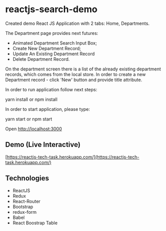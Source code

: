 # reactjs-search-demo

Created demo React JS Application with 2 tabs: Home, Departments.

The Department page provides next futures:

- Animated Department Search Input Box;
- Create New Department Record;
- Update An Existing Department Record
- Delete Department Record.

On the department screen there is a list of the already existing department records, which comes from the local store.
In order to create a new Department record - click 'New' button and provide title attribute.

In order to run application follow next steps:

yarn install
    or
npm install

In order to start application, please type:

yarn start
    or
npm start


Open [http://localhost:3000](http://localhost:3000)<br>

## Demo (Live Interactive)
[https://reactjs-tech-task.herokuapp.com/](https://reactjs-tech-task.herokuapp.com/)

## Technologies
* ReactJS
* Redux
* React-Router
* Bootstrap
* redux-form
* Babel
* React Boostrap Table
